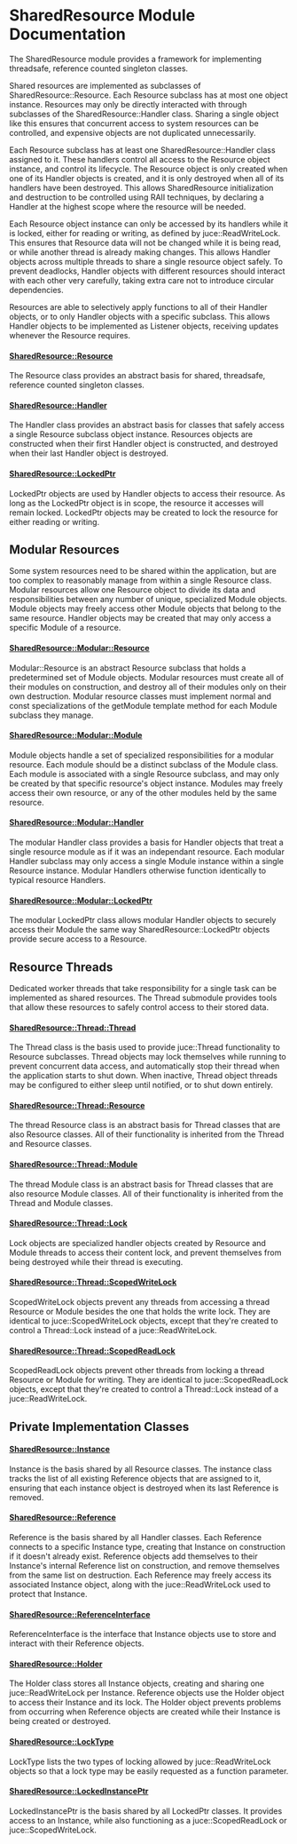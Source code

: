 # SharedResource Module Documentation
The SharedResource module provides a framework for implementing threadsafe, reference counted singleton classes.

Shared resources are implemented as subclasses of SharedResource\::Resource.  Each Resource subclass has at most one object instance. Resources may only be directly interacted with through subclasses of the SharedResource\::Handler class. Sharing a single object like this ensures that concurrent access to system resources can be controlled, and expensive objects are not duplicated unnecessarily.

Each Resource subclass has at least one SharedResource\::Handler class assigned to it. These handlers control all access to the Resource object instance, and control its lifecycle. The Resource object is only created when one of its Handler objects is created, and it is only destroyed when all of its handlers have been destroyed. This allows SharedResource initialization and destruction to be controlled using RAII techniques, by declaring a Handler at the highest scope where the resource will be needed.  

Each Resource object instance can only be accessed by its handlers while it is locked, either for reading or writing, as defined by juce\::ReadWriteLock. This ensures that Resource data will not be changed while it is being read, or while another thread is already making changes. This allows Handler objects across multiple threads to share a single resource object safely. To prevent deadlocks, Handler objects with different resources should interact with each other very carefully, taking extra care not to introduce circular dependencies. 

Resources are able to selectively apply functions to all of their Handler objects, or to only Handler objects with a specific subclass. This allows Handler objects to be implemented as Listener objects, receiving updates whenever the Resource requires.

#### [SharedResource\::Resource](../../Source/Foundation/SharedResource/SharedResource_Resource.h)
The Resource class provides an abstract basis for shared, threadsafe, reference counted singleton classes.

#### [SharedResource\::Handler](../../Source/Foundation/SharedResource/SharedResource_Handler.h)
The Handler class provides an abstract basis for classes that safely access a single Resource subclass object instance. Resources objects are constructed when their first Handler object is constructed, and destroyed when their last Handler object is destroyed.

#### [SharedResource\::LockedPtr](../../Source/Foundation/SharedResource/SharedResource_LockedPtr.h)
LockedPtr objects are used by Handler objects to access their resource. As long as the LockedPtr object is in scope, the resource it accesses will remain locked. LockedPtr objects may be created to lock the resource for either reading or writing.

## Modular Resources
Some system resources need to be shared within the application, but are too complex to reasonably manage from within a single Resource class. Modular resources allow one Resource object to divide its data and responsibilities between any number of unique, specialized Module objects. Module objects may freely access other Module objects that belong to the same resource. Handler objects may be created that may only access a specific Module of a resource.

#### [SharedResource\::Modular\::Resource](../../Source/Foundation/SharedResource/Modular/SharedResource_Modular_Resource.h)
Modular\::Resource is an abstract Resource subclass that holds a predetermined set of Module objects. Modular resources must create all of their modules on construction, and destroy all of their modules only on their own destruction. Modular resource classes must implement normal and const specializations of the getModule template method for each Module subclass they manage.

#### [SharedResource\::Modular\::Module](../../Source/Foundation/SharedResource/Modular/SharedResource_Modular_Module.h)
Module objects handle a set of specialized responsibilities for a modular resource. Each module should be a distinct subclass of the Module class. Each module is associated with a single Resource subclass, and may only be created by that specific resource's object instance. Modules may freely access their own resource, or any of the other modules held by the same resource.

#### [SharedResource\::Modular\::Handler](../../Source/Foundation/SharedResource/Modular/SharedResource_Modular_Handler.h)
The modular Handler class provides a basis for Handler objects that treat a single resource module as if it was an independant resource. Each modular Handler subclass may only access a single Module instance within a single Resource instance. Modular Handlers otherwise function identically to typical resource Handlers.

#### [SharedResource\::Modular\::LockedPtr](../../Source/Foundation/SharedResource/Modular/SharedResource_Modular_LockedPtr.h)
The modular LockedPtr class allows modular Handler objects to securely access their Module the same way SharedResource\::LockedPtr objects provide secure access to a Resource.


## Resource Threads
Dedicated worker threads that take responsibility for a single task can be implemented as shared resources. The Thread submodule provides tools that allow these resources to safely control access to their stored data.

#### [SharedResource\::Thread\::Thread](../../Source/Foundation/SharedResource/Thread/SharedResource_Thread_Thread.h)
The Thread class is the basis used to provide juce\::Thread functionality to Resource subclasses. Thread objects may lock themselves while running to prevent concurrent data access, and automatically stop their thread when the application starts to shut down. When inactive, Thread object threads may be configured to either sleep until notified, or to shut down entirely.

#### [SharedResource\::Thread\::Resource](../../Source/Foundation/SharedResource/Thread/SharedResource_Thread_Resource.h)
The thread Resource class is an abstract basis for Thread classes that are also Resource classes. All of their functionality is inherited from the Thread and Resource classes.

#### [SharedResource\::Thread\::Module](../../Source/Foundation/SharedResource/Thread/SharedResource_Thread_Module.h)
The thread Module class is an abstract basis for Thread classes that are also resource Module classes. All of their functionality is inherited from the Thread and Module classes.

#### [SharedResource\::Thread\::Lock](../../Source/Foundation/SharedResource/Thread/SharedResource_Thread_Lock.h)
Lock objects are specialized handler objects created by Resource and Module threads to access their content lock, and prevent themselves from being destroyed while their thread is executing.

#### [SharedResource\::Thread\::ScopedWriteLock](../../Source/Foundation/SharedResource/Thread/SharedResource_Thread_ScopedWriteLock.h)
ScopedWriteLock objects prevent any threads from accessing a thread Resource or Module besides the one that holds the write lock. They are identical to juce\::ScopedWriteLock objects, except that they're created to control a Thread\::Lock instead of a juce\::ReadWriteLock.

#### [SharedResource\::Thread\::ScopedReadLock](../../Source/Foundation/SharedResource/Thread/SharedResource_Thread_ScopedReadLock.h)
ScopedReadLock objects prevent other threads from locking a thread Resource or Module for writing. They are identical to juce\::ScopedReadLock objects, except that they're created to control a Thread\::Lock instead of a juce\::ReadWriteLock.

## Private Implementation Classes

#### [SharedResource\::Instance](../../Source/Foundation/SharedResource/Implementation/SharedResource_Instance.h)
Instance is the basis shared by all Resource classes. The instance class tracks the list of all existing Reference objects that are assigned to it, ensuring that each instance object is destroyed when its last Reference is removed.

#### [SharedResource\::Reference](../../Source/Foundation/SharedResource/Implementation/SharedResource_Reference.h)
Reference is the basis shared by all Handler classes. Each Reference connects to a specific Instance type, creating that Instance on construction if it doesn't already exist. Reference objects add themselves to their Instance's internal Reference list on construction, and remove themselves from the same list on destruction. Each Reference may freely access its associated Instance object, along with the juce\::ReadWriteLock used to protect that Instance.

#### [SharedResource\::ReferenceInterface](../../Source/Foundation/SharedResource/Implementation/SharedResource_ReferenceInterface.h)
ReferenceInterface is the interface that Instance objects use to store and interact with their Reference objects.

#### [SharedResource\::Holder](../../Source/Foundation/SharedResource/Implementation/SharedResource_Holder.h)
The Holder class stores all Instance objects, creating and sharing one juce\::ReadWriteLock per Instance. Reference objects use the Holder object to access their Instance and its lock. The Holder object prevents problems from occurring when Reference objects are created while their Instance is being created or destroyed.

#### [SharedResource\::LockType](../../Source/Foundation/SharedResource/Implementation/SharedResource_LockType.h)
LockType lists the two types of locking allowed by juce\::ReadWriteLock objects so that a lock type may be easily requested as a function parameter.

#### [SharedResource\::LockedInstancePtr](../../Source/Foundation/SharedResource/Implementation/SharedResource_LockedInstancePtr.h)
LockedInstancePtr is the basis shared by all LockedPtr classes. It provides access to an Instance, while also functioning as a juce\::ScopedReadLock or juce\::ScopedWriteLock.
